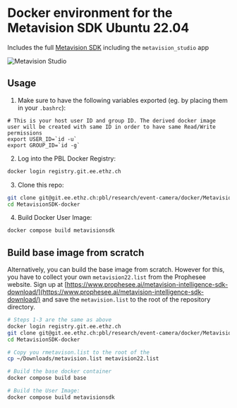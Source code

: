 Docker environment for the Metavision SDK Ubuntu 22.04
======================================================

Includes the full [Metavision SDK](https://docs.prophesee.ai/stable/installation/linux.html#chapter-installation-linux) including the `metavision_studio` app


![Metavision Studio](https://docs.prophesee.ai/stable/_images/metavision_studio_hand_spinner.png)

## Usage

1. Make sure to have the following variables exported (eg. by placing them in your `.bashrc`):
```
# This is your host user ID and group ID. The derived docker image user will be created with same ID in order to have same Read/Write permissions
export USER_ID=`id -u`   
export GROUP_ID=`id -g`
```

2. Log into the PBL Docker Registry: 
```bash
docker login registry.git.ee.ethz.ch
```

3. Clone this repo:
```bash
git clone git@git.ee.ethz.ch:pbl/research/event-camera/docker/MetavisionSDK-docker.git
cd MetavisionSDK-docker
```

4. Build Docker User Image:
```bash
docker compose build metavisionsdk
```

## Build base image from scratch
Alternatively, you can build the base image from scratch. However for this, you have to collect your own `metavision22.list` from the Prophesee website.  Sign up at [https://www.prophesee.ai/metavision-intelligence-sdk-download/](https://www.prophesee.ai/metavision-intelligence-sdk-download/) and save the `metavision.list` to the root of the repository directory.

```bash
# Steps 1-3 are the same as above
docker login registry.git.ee.ethz.ch
git clone git@git.ee.ethz.ch:pbl/research/event-camera/docker/MetavisionSDK-docker.git
cd MetavisionSDK-docker

# Copy you rmetavison.list to the root of the 
cp ~/Downloads/metavision.list metavision22.list

# Build the base docker container
docker compose build base

# Build the User Image:
docker compose build metavisionsdk
```